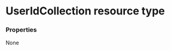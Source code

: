 # UserIdCollection resource type



### Properties
None

<!-- uuid: b322f1ef-27a6-4f90-a73a-8971f7cf483a\n2015-10-09 15:15:47 UTC -->